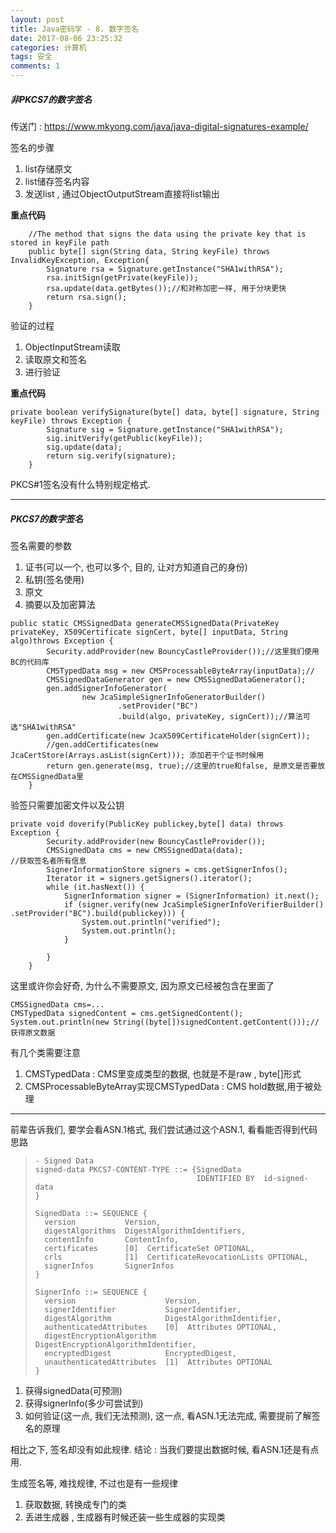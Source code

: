 ```yaml
---
layout: post
title: Java密码学 - 8. 数字签名
date: 2017-08-06 23:25:32
categories: 计算机
tags: 安全 
comments: 1
---
```


##### **非PKCS7的数字签名**

传送门 : https://www.mkyong.com/java/java-digital-signatures-example/

签名的步骤

1. list存储原文
2. list储存签名内容
3. 发送list , 通过ObjectOutputStream直接将list输出

**重点代码**
```
	//The method that signs the data using the private key that is stored in keyFile path
	public byte[] sign(String data, String keyFile) throws InvalidKeyException, Exception{
		Signature rsa = Signature.getInstance("SHA1withRSA");
		rsa.initSign(getPrivate(keyFile));
		rsa.update(data.getBytes());//和对称加密一样, 用于分块更快
		return rsa.sign();
	}
```

验证的过程

1. ObjectInputStream读取
2. 读取原文和签名
3. 进行验证

**重点代码**
```
private boolean verifySignature(byte[] data, byte[] signature, String keyFile) throws Exception {
		Signature sig = Signature.getInstance("SHA1withRSA");
		sig.initVerify(getPublic(keyFile));
		sig.update(data);
		return sig.verify(signature);
	}
```
PKCS#1签名没有什么特别规定格式.

---

##### **PKCS7的数字签名**

签名需要的参数

1.  证书(可以一个, 也可以多个, 目的, 让对方知道自己的身份)
2.  私钥(签名使用)
3.  原文
4.  摘要以及加密算法


```
public static CMSSignedData generateCMSSignedData(PrivateKey privateKey, X509Certificate signCert, byte[] inputData, String algo)throws Exception {
		Security.addProvider(new BouncyCastleProvider());//这里我们使用BC的代码库
		CMSTypedData msg = new CMSProcessableByteArray(inputData);//
		CMSSignedDataGenerator gen = new CMSSignedDataGenerator();
		gen.addSignerInfoGenerator(
				new JcaSimpleSignerInfoGeneratorBuilder()
						.setProvider("BC")
						.build(algo, privateKey, signCert));//算法可选"SHA1withRSA"
		gen.addCertificate(new JcaX509CertificateHolder(signCert));
		//gen.addCertificates(new JcaCertStore(Arrays.asList(signCert))); 添加若干个证书时候用
		return gen.generate(msg, true);//这里的true和false, 是原文是否要放在CMSSignedData里
	}
```


验签只需要加密文件以及公钥

```
private void doverify(PublicKey publickey,byte[] data) throws Exception {
		Security.addProvider(new BouncyCastleProvider());
		CMSSignedData cms = new CMSSignedData(data);
//获取签名者所有信息
		SignerInformationStore signers = cms.getSignerInfos();
		Iterator it = signers.getSigners().iterator();
		while (it.hasNext()) {
			SignerInformation signer = (SignerInformation) it.next();
			if (signer.verify(new JcaSimpleSignerInfoVerifierBuilder() .setProvider("BC").build(publickey))) {
				System.out.println("verified");
				System.out.println();
			}

		}
	}
```

这里或许你会好奇, 为什么不需要原文, 因为原文已经被包含在里面了

```
CMSSignedData cms=...
CMSTypedData signedContent = cms.getSignedContent();
System.out.println(new String((byte[])signedContent.getContent()));//获得原文数据
```



有几个类需要注意

1. CMSTypedData : CMS里变成类型的数据, 也就是不是raw , byte[]形式
2. CMSProcessableByteArray实现CMSTypedData  : CMS hold数据,用于被处理



---



前辈告诉我们, 要学会看ASN.1格式, 我们尝试通过这个ASN.1, 看看能否得到代码思路

> ```
> - Signed Data
> signed-data PKCS7-CONTENT-TYPE ::= {SignedData
>                                     IDENTIFIED BY  id-signed-data
> }
>
> SignedData ::= SEQUENCE {
>   version           Version,
>   digestAlgorithms  DigestAlgorithmIdentifiers,
>   contentInfo       ContentInfo,
>   certificates      [0]  CertificateSet OPTIONAL,
>   crls              [1]  CertificateRevocationLists OPTIONAL,
>   signerInfos       SignerInfos
> }
>
> SignerInfo ::= SEQUENCE {
>   version                    Version,
>   signerIdentifier           SignerIdentifier,
>   digestAlgorithm            DigestAlgorithmIdentifier,
>   authenticatedAttributes    [0]  Attributes OPTIONAL,
>   digestEncryptionAlgorithm  DigestEncryptionAlgorithmIdentifier,
>   encryptedDigest            EncryptedDigest,
>   unauthenticatedAttributes  [1]  Attributes OPTIONAL
> }
> ```



1. 获得signedData(可预测)
2. 获得signerInfo(多少可尝试到)
3. 如何验证(这一点, 我们无法预测), 这一点, 看ASN.1无法完成, 需要提前了解签名的原理



相比之下, 签名却没有如此规律.  结论 : 当我们要提出数据时候, 看ASN.1还是有点用.

生成签名等, 难找规律, 不过也是有一些规律

1. 获取数据, 转换成专门的类
2. 丢进生成器 , 生成器有时候还装一些生成器的实现类

